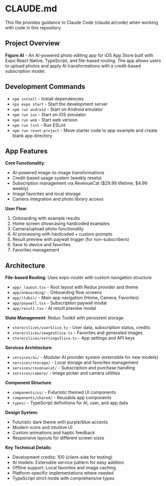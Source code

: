 # CLAUDE.md

This file provides guidance to Claude Code (claude.ai/code) when working with code in this repository.

## Project Overview

**Figure AI** - An AI-powered photo editing app for iOS App Store built with Expo React Native, TypeScript, and file-based routing. The app allows users to upload photos and apply AI transformations with a credit-based subscription model.

## Development Commands

- `npm install` - Install dependencies
- `npx expo start` - Start the development server
- `npm run android` - Start on Android emulator
- `npm run ios` - Start on iOS simulator  
- `npm run web` - Start web version
- `npm run lint` - Run ESLint
- `npm run reset-project` - Move starter code to app-example and create blank app directory

## App Features

**Core Functionality**:
- AI-powered image-to-image transformations
- Credit-based usage system (weekly resets)
- Subscription management via RevenueCat ($29.99 lifetime, $4.99 weekly)
- Image favorites and local storage
- Camera integration and photo library access

**User Flow**:
1. Onboarding with example results
2. Home screen showcasing hardcoded examples
3. Camera/upload photo functionality
4. AI processing with hardcoded + custom prompts
5. Result preview with paywall trigger (for non-subscribers)
6. Save to device and favorites
7. Favorites management

## Architecture

**File-based Routing**: Uses expo-router with custom navigation structure
- `app/_layout.tsx` - Root layout with Redux provider and theme
- `app/onboarding/` - Onboarding flow screens
- `app/(tabs)/` - Main app navigation (Home, Camera, Favorites)
- `app/paywall.tsx` - Subscription paywall modal
- `app/result.tsx` - AI result preview modal

**State Management**: Redux Toolkit with persistent storage
- `store/slices/userSlice.ts` - User data, subscription status, credits
- `store/slices/imagesSlice.ts` - Favorites and generated images
- `store/slices/settingsSlice.ts` - App settings and API keys

**Services Architecture**:
- `services/ai/` - Modular AI provider system (extensible for new models)
- `services/storage/` - Local storage and favorites management
- `services/revenuecat/` - Subscription and purchase handling
- `services/camera/` - Image picker and camera utilities

**Component Structure**:
- `components/ui/` - Futuristic themed UI components
- `components/shared/` - Reusable app components
- `types/` - TypeScript definitions for AI, user, and app data

**Design System**:
- Futuristic dark theme with purple/blue accents
- Modern icons and intuitive UI
- Custom animations and haptic feedback
- Responsive layouts for different screen sizes

**Key Technical Details**:
- Development credits: 100 (client-side for testing)
- AI models: Extensible service pattern for easy addition
- Offline support: Local favorites and image caching
- Platform-specific implementations where needed
- TypeScript strict mode with comprehensive types